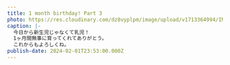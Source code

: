 ```yaml
---
title: 1 month birthday! Part 3
photo: https://res.cloudinary.com/dz8vyplpm/image/upload/v1713364994/IMG_8692_gc3jgh.jpg
caption: |-
  今日から新生児じゃなくて乳児！
  1ヶ月間無事に育ってくれてありがとう。
  これからもよろしくね。
publish-date: 2024-02-01T23:53:00.000Z
---
```

